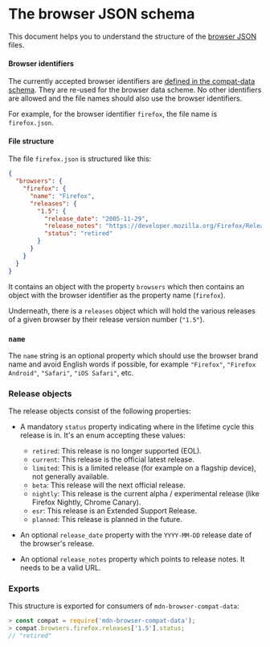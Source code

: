 # The browser JSON schema

This document helps you to understand the structure of the [browser JSON](https://github.com/mdn/browser-compat-data/tree/master/browsers) files.

#### Browser identifiers

The currently accepted browser identifiers are [defined in the compat-data schema](https://github.com/mdn/browser-compat-data/blob/master/schemas/compat-data-schema.md#browser-identifiers). They are re-used for the browser data scheme. No other identifiers are allowed and the file names should also use the browser identifiers.

For example, for the browser identifier `firefox`, the file name is `firefox.json`.

#### File structure

The file `firefox.json` is structured like this:

```json
{
  "browsers": {
    "firefox": {
      "name": "Firefox",
      "releases": {
        "1.5": {
          "release_date": "2005-11-29",
          "release_notes": "https://developer.mozilla.org/Firefox/Releases/1.5",
          "status": "retired"
        }
      }
    }
  }
}
```

It contains an object with the property `browsers` which then contains an object with the browser identifier as the property name (`firefox`).

Underneath, there is a `releases` object which will hold the various releases of a given browser by their release version number (`"1.5"`).

### `name`

The `name` string is an optional property which should use the browser brand name and avoid English words if possible, for example `"Firefox"`, `"Firefox Android"`, `"Safari"`, `"iOS Safari"`, etc.

### Release objects
The release objects consist of the following properties:

* A mandatory `status` property indicating where in the lifetime cycle this release is in. It's an enum accepting these values:
  * `retired`: This release is no longer supported (EOL).
  * `current`: This release is the official latest release.
  * `limited`: This is a limited release (for example on a flagship device), not generally available.
  * `beta`: This release will the next official release.
  * `nightly`: This release is the current alpha / experimental release (like Firefox Nightly, Chrome Canary).
  * `esr`: This release is an Extended Support Release.
  * `planned`: This release is planned in the future.

* An optional `release_date` property with the `YYYY-MM-DD` release date of the browser's release.

* An optional `release_notes` property which points to release notes. It needs to be a valid URL.

### Exports

This structure is exported for consumers of `mdn-browser-compat-data`:

```js
> const compat = require('mdn-browser-compat-data');
> compat.browsers.firefox.releases['1.5'].status;
// "retired"
```
